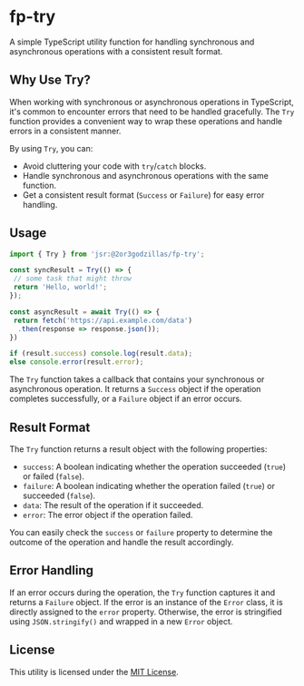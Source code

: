 # fp-try

A simple TypeScript utility function for handling synchronous and asynchronous operations with a consistent result format.

## Why Use Try?

When working with synchronous or asynchronous operations in TypeScript, it's common to encounter errors that need to be handled gracefully. The `Try` function provides a convenient way to wrap these operations and handle errors in a consistent manner.

By using `Try`, you can:
- Avoid cluttering your code with `try`/`catch` blocks.
- Handle synchronous and asynchronous operations with the same function.
- Get a consistent result format (`Success` or `Failure`) for easy error handling.

## Usage

```typescript
import { Try } from 'jsr:@2or3godzillas/fp-try';

const syncResult = Try(() => {
 // some task that might throw
 return 'Hello, world!';
});

const asyncResult = await Try(() => {
 return fetch('https://api.example.com/data')
  .then(response => response.json());
})

if (result.success) console.log(result.data);
else console.error(result.error);
```

The `Try` function takes a callback that contains your synchronous or asynchronous operation. It returns a `Success` object if the operation completes successfully, or a `Failure` object if an error occurs.

## Result Format

The `Try` function returns a result object with the following properties:

- `success`: A boolean indicating whether the operation succeeded (`true`) or failed (`false`).
- `failure`: A boolean indicating whether the operation failed (`true`) or succeeded (`false`).
- `data`: The result of the operation if it succeeded.
- `error`: The error object if the operation failed.

You can easily check the `success` or `failure` property to determine the outcome of the operation and handle the result accordingly.

## Error Handling

If an error occurs during the operation, the `Try` function captures it and returns a `Failure` object. If the error is an instance of the `Error` class, it is directly assigned to the `error` property. Otherwise, the error is stringified using `JSON.stringify()` and wrapped in a new `Error` object.

## License

This utility is licensed under the [MIT License](LICENSE).